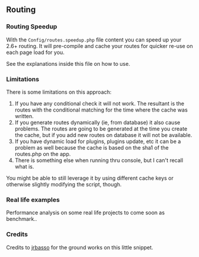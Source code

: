 ## Routing

### Routing Speedup
With the `Config/routes.speedup.php` file content you can speed up your 2.6+ routing.
It will pre-compile and cache your routes for quicker re-use on each page load for you.

See the explanations inside this file on how to use.

### Limitations
There is some limitations on this approach:
1) If you have any conditional check it will not work. The resultant is the routes with the conditional matching for the time where the cache was written.
2) If you generate routes dynamically (ie, from database) it also cause problems. The routes are going to be generated at the time you create the cache, but if you add new routes on database it will not be available.
3) If you have dynamic load for plugins, plugins update, etc it can be a problem as well because the cache is based on the sha1 of the routes.php on the app.
4) There is something else when running thru console, but I can't recall what is.

You might be able to still leverage it by using different cache keys or otherwise slightly modifying the script, though.

### Real life examples
Performance analysis on some real life projects to come soon as benchmark..

### Credits
Credits to [jrbasso](https://github.com/jrbasso) for the ground works on this little snippet.
